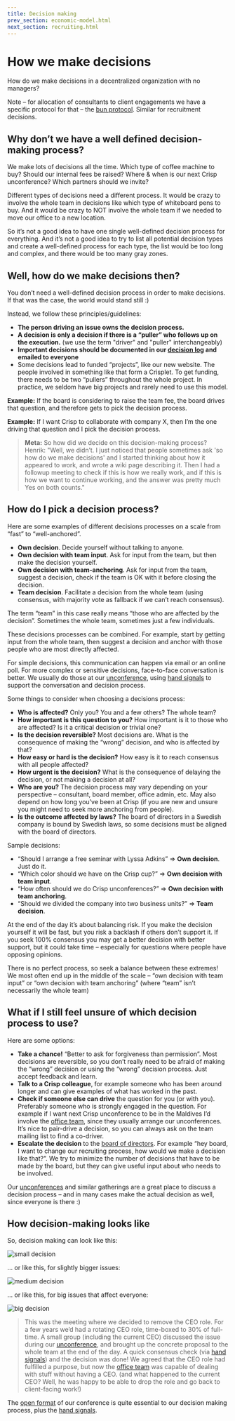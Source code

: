 ```yaml
---
title: Decision making
prev_section: economic-model.html
next_section: recruiting.html
---
```


How we make decisions
=====================

How do we make decisions in a decentralized organization with no managers?

Note – for allocation of consultants to client engagements we have a specific protocol for that – the [bun protocol](bun-protocol.html). Similar for recruitment decisions.

Why don’t we have a well defined decision-making process?
---------------------------------------------------------

We make lots of decisions all the time. Which type of coffee machine to buy? Should our internal fees be raised? Where & when is our next Crisp unconference? Which partners should we invite?

Different types of decisions need a different process. It would be crazy to involve the whole team in decisions like which type of whiteboard pens to buy. And it would be crazy to NOT involve the whole team if we needed to move our office to a new location.

So it’s not a good idea to have one single well-defined decision process for everything. And it’s not a good idea to try to list all potential decision types and create a well-defined process for each type, the list would be too long and complex, and there would be too many gray zones.

Well, how do we make decisions then?
------------------------------------

You don’t need a well-defined decision process in order to make decisions. If that was the case, the world would stand still :)

Instead, we follow these principles/guidelines:

-   **The person driving an issue owns the decision process.**
-   **A decision is only a decision if there is a “puller” who follows up on the execution.** (we use the term "driver" and "puller" interchangeably)
-   **Important decisions should be documented in our [decision log](dashboard.html) and emailed to everyone**
-   Some decisions lead to funded “projects”, like our new website. The people involved in something like that form a Crisplet. To get funding, there needs to be two “pullers” throughout the whole project. In practice, we seldom have big projects and rarely need to use this model.

**Example:** If the board is considering to raise the team fee, the board drives that question, and therefore gets to pick the decision process.

**Example:** If I want Crisp to collaborate with company X, then I’m the one driving that question and I pick the decision process.

> **Meta:** So how did we decide on this decision-making process?
> Henrik: "Well, we didn’t. I just noticed that people sometimes ask 'so how do we make decisions' and I started thinking about how it appeared to work, and wrote a wiki page describing it. Then I had a followup meeting to check if this is how we really work, and if this is how we want to continue working, and the answer was pretty much Yes on both counts."

How do I pick a decision process?
---------------------------------

Here are some examples of different decisions processes on a scale from “fast” to “well-anchored”.

-   **Own decision**. Decide yourself without talking to anyone.
-   **Own decision with team input**. Ask for input from the team, but then make the decision yourself.
-   **Own decision with team-anchoring**. Ask for input from the team, suggest a decision, check if the team is OK with it before closing the decision.
-   **Team decision**. Facilitate a decision from the whole team (using consensus, with majority vote as fallback if we can’t reach consensus).

The term “team” in this case really means “those who are affected by the decision”. Sometimes the whole team, sometimes just a few individuals.

These decisions processes can be combined. For example, start by getting input from the whole team, then suggest a decision and anchor with those people who are most directly affected.

For simple decisions, this communication can happen via email or an online poll. For more complex or sensitive decisions, face-to-face conversation is better. We usually do those at our [unconference](unconference.html), using [hand signals](hand-signals.html) to support the conversation and decision process.

Some things to consider when choosing a decisions process:

-   **Who is affected?** Only you? You and a few others? The whole team?
-   **How important is this question to you?** How important is it to those who are affected? Is it a critical decision or trivial one?
-   **Is the decision reversible?** Most decisions are. What is the consequence of making the “wrong” decision, and who is affected by that?
-   **How easy or hard is the decision?** How easy is it to reach consensus with all people affected?
-   **How urgent is the decision?** What is the consequence of delaying the decision, or not making a decision at all?
-   **Who are you?** The decision process may vary depending on your perspective – consultant, board member, office admin, etc. May also depend on how long you’ve been at Crisp (if you are new and unsure you might need to seek more anchoring from people).
-   **Is the outcome affected by laws?** The board of directors in a Swedish company is bound by Swedish laws, so some decisions must be aligned with the board of directors.

Sample decisions:

-   “Should I arrange a free seminar with Lyssa Adkins” =&gt; **Own decision**. Just do it.
-   “Which color should we have on the Crisp cup?” =&gt; **Own decision with team input**.
-   “How often should we do Crisp unconferences?” =&gt; **Own decision with team anchoring**.
-   “Should we divided the company into two business units?” =&gt; **Team decision**.

At the end of the day it’s about balancing risk. If you make the decision yourself it will be fast, but you risk a backlash if others don’t support it. If you seek 100% consensus you may get a better decision with better support, but it could take time – especially for questions where people have opposing opinions.

There is no perfect process, so seek a balance between these extremes! We most often end up in the middle of the scale – “own decision with team input” or “own decision with team anchoring” (where “team” isn’t necessarily the whole team)

What if I still feel unsure of which decision process to use?
-------------------------------------------------------------

Here are some options:

-   **Take a chance!** “Better to ask for forgiveness than permission”. Most decisions are reversible, so you don’t really need to be afraid of making the “wrong” decision or using the “wrong” decision process. Just accept feedback and learn.
-   **Talk to a Crisp colleague**, for example someone who has been around longer and can give examples of what has worked in the past.
-   **Check if someone else can drive** the question for you (or with you). Preferably someone who is strongly engaged in the question. For example if I want next Crisp unconference to be in the Maldives I’d involve the [office team](office-team.html), since they usually arrange our unconferences. It’s nice to pair-drive a decision, so you can always ask on the team mailing list to find a co-driver.
-   **Escalate the decision** to the [board of directors](board.html). For example “hey board, I want to change our recruiting process, how would we make a decision like that?”. We try to minimize the number of decisions that have to be made by the board, but they can give useful input about who needs to be involved.

Our [unconferences](unconference.html) and similar gatherings are a great place to discuss a decision process – and in many cases make the actual decision as well, since everyone is there :)

How decision-making looks like
------------------------------

So, decision making can look like this:

![small decision](../assets/TwoPeopleTalking.jpg "small decision")

… or like this, for slightly bigger issues:

![medium decision](../assets/SmallGroupTalking.jpg "medium decision")

… or like this, for big issues that affect everyone:

![big decision](../assets/BigGroupTalking.jpg "big decision")

> This was the meeting where we decided to remove the CEO role. For a few years we’d had a rotating CEO role, time-boxed to 30% of full-time. A small group (including the current CEO) discussed the issue during our [unconference](unconference.html), and brought up the concrete proposal to the whole team at the end of the day. A quick consensus check (via [hand signals](hand-signals.html)) and the decision was done! We agreed that the CEO role had fulfilled a purpose, but now the [office team](office-team.html) was capable of dealing with stuff without having a CEO.
> (and what happened to the current CEO? Well, he was happy to be able to drop the role and go back to client-facing work!)

The [open format](unconference.html) of our conference is quite essential to our decision making process, plus the [hand signals](hand-signals.html).
